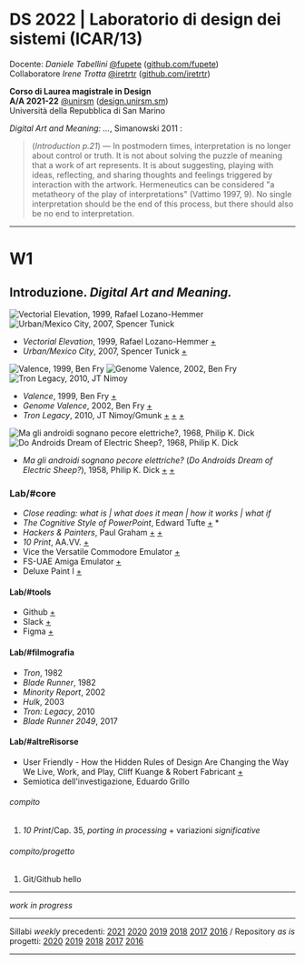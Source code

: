 # DS 2022 | Laboratorio di design dei sistemi (ICAR/13)

Docente: _Daniele Tabellini_ [@fupete](http://twitter.com/fupete) ([github.com/fupete](http://github.com/fupete))  
Collaboratore _Irene Trotta_ [@iretrtr](http://twitter.com/iretrtr) ([github.com/iretrtr](http://github.com/iretrtr)) 

**Corso di Laurea magistrale in Design**   
**A/A 2021-22** [@unirsm](http://twitter.com/unirsm) ([design.unirsm.sm](http://design.unirsm.sm))  
Università della Repubblica di San Marino

_Digital Art and Meaning: ..._, Simanowski 2011 :
> (_Introduction p.21_) — In postmodern times, interpretation is no longer about control or truth. It is not about solving the puzzle of meaning that a work of art represents. It is about suggesting, playing with ideas, reflecting, and sharing thoughts and feelings triggered by interaction with the artwork. Hermeneutics can be considered "a metatheory of the play of interpretations" (Vattimo 1997, 9). No single interpretation should be the end of this process, but there should also be no end to interpretation.

----

# W1
## Introduzione. _Digital Art and Meaning._

![Vectorial Elevation, 1999, Rafael Lozano-Hemmer](http://i.imgur.com/BNxP95K.jpg?1) ![Urban/Mexico City, 2007, Spencer Tunick](http://i.imgur.com/XHkkirH.jpg?1)

- _Vectorial Elevation_, 1999, Rafael Lozano-Hemmer [+](http://www.lozano-hemmer.com/vectorial_elevation.php)
- _Urban/Mexico City_, 2007, Spencer Tunick [+](https://vimeo.com/6988932)

![Valence, 1999, Ben Fry](http://i.imgur.com/WMIEi1a.jpg?1) ![Genome Valence, 2002, Ben Fry](http://i.imgur.com/fF4a0Qs.jpg?1) ![Tron Legacy, 2010, JT Nimoy](http://i.imgur.com/dIy34wn.jpg?1)

- _Valence_, 1999, Ben Fry [+](http://benfry.com/valence/)
- _Genome Valence_, 2002, Ben Fry [+](http://benfry.com/genomevalence/)
- _Tron Legacy_, 2010, JT Nimoy/Gmunk [+](https://jtnimoy.cc/item.php%3Fhandle=14881671-tron-legacy.html) [+](http://www.inventinginteractive.com/2011/03/02/interview-gmunk/) [+](https://gmunk.com/TRON-Solar-Sailor)

![Ma gli androidi sognano pecore elettriche?, 1968, Philip K. Dick](https://i.imgur.com/T5I4bKm.jpg?1) ![Do Androids Dream of Electric Sheep?, 1968, Philip K. Dick](https://i.imgur.com/q5K9FcL.jpg?1)

- _Ma gli androidi sognano pecore elettriche?_ (_Do Androids Dream of Electric Sheep?_), 1958, Philip K. Dick [+](https://it.wikipedia.org/wiki/Il_cacciatore_di_androidi) [+](https://en.wikipedia.org/wiki/Do_Androids_Dream_of_Electric_Sheep%3F)

### Lab/\#core
- _Close reading: what is | what does it mean | how it works | what if_
- _The Cognitive Style of PowerPoint_, Edward Tufte [+](http://www.edwardtufte.com/tufte/books_pp) \*
- _Hackers & Painters_, Paul Graham [+](http://www.paulgraham.com/hp.html) [+](http://paulgraham.com/hackpaint.html)
- _10 Print_, AA.VV. [+](http://www.10print.org)
- Vice the Versatile Commodore Emulator [+](http://vice-emu.sourceforge.net/)
- FS-UAE Amiga Emulator [+](http://fs-uae.net/)
- Deluxe Paint I [+](http://www.computerhistory.org/atchm/electronic-arts-deluxepaint-early-source-code/)

#### Lab/\#tools
- Github [+](https://github.com)
- Slack [+](https://slack.com)
- Figma [+](https://figma.com)

#### Lab/\#filmografia
- _Tron_, 1982
- _Blade Runner_, 1982
- _Minority Report_, 2002
- _Hulk_, 2003
- _Tron: Legacy_, 2010
- _Blade Runner 2049_, 2017

#### Lab/\#altreRisorse
- User Friendly - How the Hidden Rules of Design Are Changing the Way We Live, Work, and Play, Cliff Kuange & Robert Fabricant [+](https://www.goodreads.com/book/show/41940285-user-friendly)
- Semiotica dell'investigazione, Eduardo Grillo

###### compito
1. _10 Print_/Cap. 35, _porting in processing_ + variazioni _significative_

###### compito/progetto
1. Git/Github hello


----

_work in progress_

----

Sillabi _weekly_ precedenti: [2021](https://github.com/ds-2021-unirsm/syllabus-21/blob/master/syllabus.md) [2020](https://github.com/dsii-2020-unirsm/dsii-2020-unirsm/blob/master/syllabus.md) [2019](https://github.com/dsii-2019-unirsm/syllabus/blob/master/syllabus.md) [2018](https://github.com/dsii-2018-unirsm/syllabus/blob/master/syllabus.md) [2017](https://github.com/dsii-2017-unirsm/syllabus/blob/master/syllabus.md) [2016](https://github.com/dsii-2016-unirsm/syllabus/blob/master/syllabus.md) / Repository _as is_ progetti: [2020](https://github.com/dsii-2020-unirsm) [2019](https://github.com/dsii-2019-unirsm) [2018](https://github.com/dsii-2018-unirsm) [2017](https://github.com/dsii-2017-unirsm) [2016](https://github.com/dsii-2016-unirsm)

----

